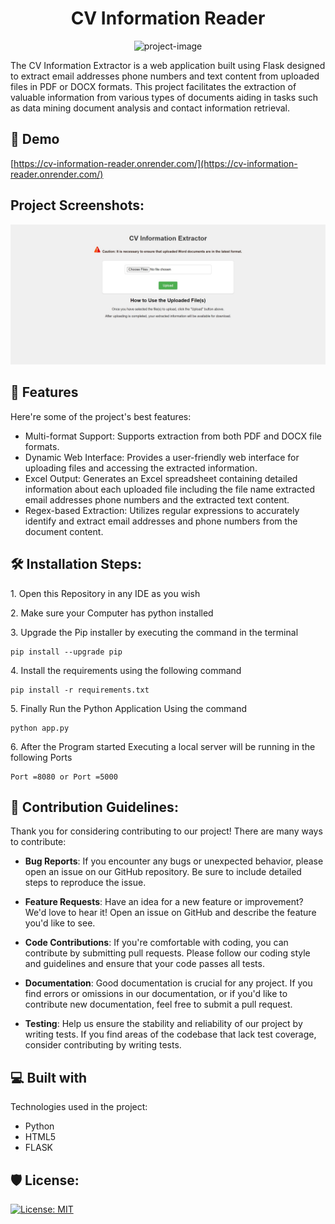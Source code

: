 <h1 align="center" id="title">CV Information Reader</h1>

<p align="center"><img src="https://socialify.git.ci/Umeshpotha/Cv_Information_Reader/image?font=Bitter&amp;language=1&amp;name=1&amp;owner=1&amp;pattern=Solid&amp;theme=Light" alt="project-image"></p>

<p id="description">The CV Information Extractor is a web application built using Flask designed to extract email addresses phone numbers and text content from uploaded files in PDF or DOCX formats. This project facilitates the extraction of valuable information from various types of documents aiding in tasks such as data mining document analysis and contact information retrieval.</p>

<h2>🚀 Demo</h2>

[https://cv-information-reader.onrender.com/](https://cv-information-reader.onrender.com/)

<h2>Project Screenshots:</h2>

<img src="https://github.com/Umeshpotha/Cv_Information_Reader/blob/main/static/images/Screenshot%202024-04-26%20215424.jpg" alt="project-screenshot">

  
  
<h2>🧐 Features</h2>

Here're some of the project's best features:

*   Multi-format Support: Supports extraction from both PDF and DOCX file formats.
*   Dynamic Web Interface: Provides a user-friendly web interface for uploading files and accessing the extracted information.
*   Excel Output: Generates an Excel spreadsheet containing detailed information about each uploaded file including the file name extracted email addresses phone numbers and the extracted text content.
*   Regex-based Extraction: Utilizes regular expressions to accurately identify and extract email addresses and phone numbers from the document content.

<h2>🛠️ Installation Steps:</h2>

<p>1. Open this Repository in any IDE as you wish</p>

<p>2. Make sure your Computer has python installed</p>

<p>3. Upgrade the Pip installer by executing the command in the terminal</p>

```
pip install --upgrade pip
```

<p>4. Install the requirements using the following command</p>

```
pip install -r requirements.txt
```

<p>5. Finally Run the Python Application Using the command</p>

```
python app.py
```

<p>6. After the Program started Executing a local server will be running in the following Ports</p>

```
Port =8080 or Port =5000
```

<h2>🍰 Contribution Guidelines:</h2>

Thank you for considering contributing to our project! There are many ways to contribute:

- **Bug Reports**: If you encounter any bugs or unexpected behavior, please open an issue on our GitHub repository. Be sure to include detailed steps to reproduce the issue.

- **Feature Requests**: Have an idea for a new feature or improvement? We'd love to hear it! Open an issue on GitHub and describe the feature you'd like to see.

- **Code Contributions**: If you're comfortable with coding, you can contribute by submitting pull requests. Please follow our coding style and guidelines and ensure that your code passes all tests.

- **Documentation**: Good documentation is crucial for any project. If you find errors or omissions in our documentation, or if you'd like to contribute new documentation, feel free to submit a pull request.

- **Testing**: Help us ensure the stability and reliability of our project by writing tests. If you find areas of the codebase that lack test coverage, consider contributing by writing tests.


<h2>💻 Built with</h2>

Technologies used in the project:

*   Python
*   HTML5
*   FLASK

<h2>🛡️ License:</h2>

[![License: MIT](https://img.shields.io/badge/License-MIT-yellow.svg)](https://opensource.org/licenses/MIT)
